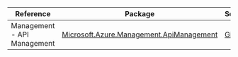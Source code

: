 | Reference | Package | Source |
|---|---|---|
|Management - API Management|[Microsoft.Azure.Management.ApiManagement](https://www.nuget.org/packages/Microsoft.Azure.Management.ApiManagement)|[GitHub](https://github.com/Azure/azure-sdk-for-net/blob/main/)|
